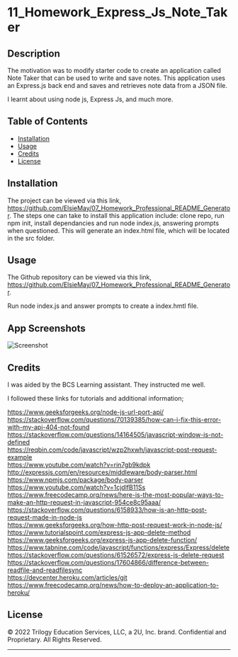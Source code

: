 # 11_Homework_Express_Js_Note_Taker

## Description

The motivation was to modify starter code to create an application called Note Taker that can be used to write and save notes. This application uses an Express.js back end and saves and retrieves note data from a JSON file.

I learnt about using node js, Express Js, and much more.

## Table of Contents

- [Installation](#installation)
- [Usage](#usage)
- [Credits](#credits)
- [License](#license)

## Installation

The project can be viewed via this link, https://github.com/ElsieMay/07_Homework_Professional_README_Generator. The steps one can take to install this application include: clone repo, run npm init, install dependancies and run node index.js, answering prompts when questioned. This will generate an index.html file, which will be located in the src folder.

## Usage

The Github repository can be viewed via this link, https://github.com/ElsieMay/07_Homework_Professional_README_Generator.

Run node index.js and answer prompts to create a index.hmtl file.

## App Screenshots

![Screenshot](https://github.com/ElsieMay/10_Homework_Team_Profile_Generator/blob/main/images/Screen%20Shot%202022-05-07%20at%209.00.13%20am.png)

## Credits

I was aided by the BCS Learning assistant. They instructed me well.

I followed these links for tutorials and additional information;

https://www.geeksforgeeks.org/node-js-url-port-api/<br>
https://stackoverflow.com/questions/70139385/how-can-i-fix-this-error-with-my-api-404-not-found<br>
https://stackoverflow.com/questions/14164505/javascript-window-is-not-defined<br>
https://reqbin.com/code/javascript/wzp2hxwh/javascript-post-request-example<br>
https://www.youtube.com/watch?v=rin7gb9kdpk<br>
http://expressjs.com/en/resources/middleware/body-parser.html<br>
https://www.npmjs.com/package/body-parser<br>
https://www.youtube.com/watch?v=1cjdlfB11Ss<br>
https://www.freecodecamp.org/news/here-is-the-most-popular-ways-to-make-an-http-request-in-javascript-954ce8c95aaa/<br>
https://stackoverflow.com/questions/6158933/how-is-an-http-post-request-made-in-node-js<br>
https://www.geeksforgeeks.org/how-http-post-request-work-in-node-js/<br>
https://www.tutorialspoint.com/express-js-app-delete-method<br>
https://www.geeksforgeeks.org/express-js-app-delete-function/<br>
https://www.tabnine.com/code/javascript/functions/express/Express/delete<br>
https://stackoverflow.com/questions/61526572/express-js-delete-request<br>
https://stackoverflow.com/questions/17604866/difference-between-readfile-and-readfilesync<br>
https://devcenter.heroku.com/articles/git<br>
https://www.freecodecamp.org/news/how-to-deploy-an-application-to-heroku/<br>

## License

© 2022 Trilogy Education Services, LLC, a 2U, Inc. brand. Confidential and Proprietary. All Rights Reserved.

---
